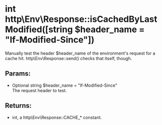 # int http\Env\Response::isCachedByLastModified([string $header_name = "If-Modified-Since"])

Manually test the header $header_name of the environment's request for a cache hit.
http\Env\Response::send() checks that itself, though.

## Params:

* Optional string $header_name = "If-Modified-Since"  
  The request header to test.

## Returns:

* int, a http\Env\Response::CACHE_* constant.

